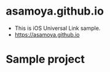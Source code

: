 # asamoya.github.io

- This is iOS Universal Link sample.
- https://asamoya.github.io

# Sample project
